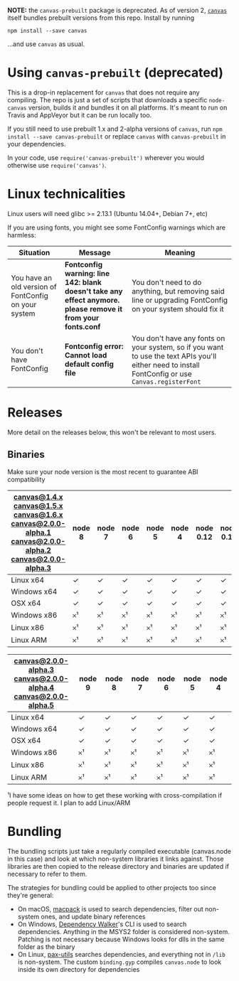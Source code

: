 **NOTE:** the `canvas-prebuilt` package is deprecated. As of version 2,
[`canvas`](https://github.com/Automattic/node-canvas) itself bundles prebuilt
versions from this repo. Install by running
```
npm install --save canvas
```
…and use `canvas` as usual.

# Using `canvas-prebuilt` (deprecated)

This is a drop-in replacement for `canvas` that does not require any compiling.
The repo is just a set of scripts that downloads a specific `node-canvas` version, builds it
and bundles it on all platforms. It's meant to run on Travis and AppVeyor but it can
be run locally too.

If you still need to use prebuilt 1.x and 2-alpha versions of `canvas`,
run `npm install --save canvas-prebuilt`
or replace `canvas` with `canvas-prebuilt` in your dependencies.

In your code, use `require('canvas-prebuilt')` wherever you would otherwise use `require('canvas')`.

# Linux technicalities

Linux users will need glibc >= 2.13.1 (Ubuntu 14.04+, Debian 7+, etc)

If you are using fonts, you might see some FontConfig warnings which are harmless:

| Situation | Message | Meaning |
| --------- | ------- | ------- |
| You have an old version of FontConfig on your system | **Fontconfig warning: line 142: blank doesn't take any effect anymore. please remove it from your fonts.conf** | You don't need to do anything, but removing said line or upgrading FontConfig on your system should fix it |
| You don't have FontConfig | **Fontconfig error: Cannot load default config file** | You don't have any fonts on your system, so if you want to use the text APIs you'll either need to install FontConfig or use `Canvas.registerFont` |

# Releases

More detail on the releases below, this won't be relevant to most users.

## Binaries

Make sure your node version is the most recent to guarantee ABI compatibility

| canvas@1.4.x<br>canvas@1.5.x<br>canvas@1.6.x<br>canvas@2.0.0-alpha.1<br>canvas@2.0.0-alpha.2<br>canvas@2.0.0-alpha.3 | node 8 | node 7 | node 6 | node 5 | node 4 | node 0.12 | node 0.10 |
| ------------------ | ------ | ------ | ------ | ------ | ------ | --------- | --------- |
| Linux x64          |   ✓    |   ✓    |   ✓    |   ✓    |    ✓   |    ✓      |     ✓     |
| Windows x64        |   ✓    |   ✓    |   ✓    |   ✓    |    ✓   |    ✓      |     ✓     |
| OSX x64            |   ✓    |   ✓    |   ✓    |   ✓    |    ✓   |    ✓      |     ✓     |
| Windows x86        |   𐄂¹   |   𐄂¹   |   𐄂¹   |   𐄂¹   |    𐄂¹  |    𐄂¹     |     𐄂¹    |
| Linux x86          |   𐄂¹   |   𐄂¹   |   𐄂¹   |   𐄂¹   |    𐄂¹  |    𐄂¹     |     𐄂¹    |
| Linux ARM          |   𐄂¹   |   𐄂¹   |   𐄂¹   |   𐄂¹   |    𐄂¹  |    𐄂¹     |     𐄂¹    |

| canvas@2.0.0-alpha.3<br>canvas@2.0.0-alpha.4<br>canvas@2.0.0-alpha.5 | node 9 | node 8 | node 7 | node 6 | node 5 | node 4 |
| ------------------ | ------ | ------ | ------ | ------ | ------ | ------ |
| Linux x64          |   ✓    |   ✓    |   ✓    |   ✓    |    ✓   |    ✓   |
| Windows x64        |   ✓    |   ✓    |   ✓    |   ✓    |    ✓   |    ✓   |
| OSX x64            |   ✓    |   ✓    |   ✓    |   ✓    |    ✓   |    ✓   |
| Windows x86        |   𐄂¹   |   𐄂¹   |   𐄂¹   |   𐄂¹   |    𐄂¹  |    𐄂¹  |
| Linux x86          |   𐄂¹   |   𐄂¹   |   𐄂¹   |   𐄂¹   |    𐄂¹  |    𐄂¹  |
| Linux ARM          |   𐄂¹   |   𐄂¹   |   𐄂¹   |   𐄂¹   |    𐄂¹  |    𐄂¹  |

¹I have some ideas on how to get these working with cross-compilation if people request it.
I plan to add Linux/ARM

# Bundling

The bundling scripts just take a regularly compiled executable (canvas.node in this case)
and look at which non-system libraries it links against. Those libraries are then copied to the release
directory and binaries are updated if necessary to refer to them.

The strategies for bundling could be applied to other projects too since they're general:

* On macOS, [macpack](https://github.com/chearon/macpack) is used to search dependencies, filter out non-system ones, and update binary references
* On Windows, [Dependency Walker](http://www.dependencywalker.com)'s CLI is used to search dependencies. Anything in the MSYS2 folder is considered non-system. Patching is not necessary because Windows looks for dlls in the same folder as the binary
* On Linux, [pax-utils](https://wiki.gentoo.org/wiki/Hardened/PaX_Utilities) searches dependencies, and everything not in `/lib` is non-system. The custom `binding.gyp` compiles `canvas.node` to look inside its own directory for dependencies
